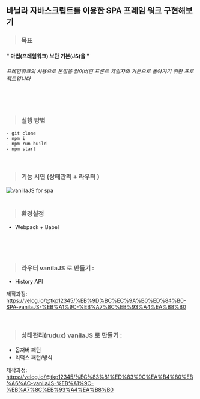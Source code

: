 ## 바닐라 자바스크립트를 이용한 SPA 프레임 워크 구현해보기

>### 목표
#### " 마법(프레임워크) 보단 기본(JS)을  "
######  프레임워크의 사용으로 본질을 잃어버린 프론트 개발자의 기본으로 돌아가기 위한 프로젝트입니다 
<br/>
<br/>

>### 실행 방법
```
- git clone
- npm i 
- npm run build
- npm start
```
<br/>

>### 기능 시연 (상태관리 + 라우터 )
![vanillaJS for spa ](https://user-images.githubusercontent.com/46067837/176877166-27f9879c-1c06-4d99-804a-18b88172657b.gif)
<br/>
<br/>

>### 환경설정 
- Webpack + Babel
<br/>
<br/>
<br/>

>### 라우터  vanilaJS 로 만들기 :

 - History API

 제작과정: https://velog.io/@tkp12345/%EB%9D%BC%EC%9A%B0%ED%84%B0-SPA-vanilaJS-%EB%A1%9C-%EB%A7%8C%EB%93%A4%EA%B8%B0

<br/>

>### 상태관리(rudux) vanilaJS 로 만들기 :
- 옵저버 패턴 
- 리덕스 패턴/방식 

 제작과정:
  https://velog.io/@tkp12345/%EC%83%81%ED%83%9C%EA%B4%80%EB%A6%AC-vanilaJS-%EB%A1%9C-%EB%A7%8C%EB%93%A4%EA%B8%B0